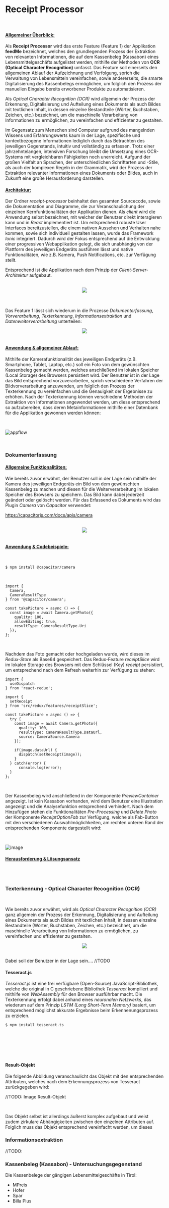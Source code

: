 # Receipt Processor

<br/>

#### <ins>Allgemeiner Überblick:</ins>

Als **Receipt Processor** wird das erste Feature (Feature 1) der Applikation **feedMe** bezeichnet, welches den grundlegenden Prozess der Extraktion von relevanten Informationen, die auf dem Kassenbeleg (Kassabon) eines Lebensmittelgeschäfts aufgelistet werden, mithilfe der Methoden von **OCR (Optical Character Recognition)** umfasst. Das Feature soll einerseits den allgemeinen Ablauf der Aufzeichnung und Verfolgung, sprich die Verwaltung von Lebensmitteln vereinfachen, sowie andererseits, die smarte Digitalisierung des Kassenbelegs ermöglichen, um folglich den Prozess der manuellen Eingabe bereits erworbener Produkte zu automatisieren.

Als *Optical Character Recognition (OCR)* wird allgemein der Prozess der Erkennung, Digitalisierung und Aufteilung eines Dokuments als auch Bildes mit textlichen Inhalt, in dessen einzelne Bestandteile (Wörter, Buchstaben, Zeichen, etc.) bezeichnet, um die maschinelle Verarbeitung von Informationen zu ermöglichen, zu vereinfachen und effizienter zu gestalten.

Im Gegensatz zum Menschen sind Computer aufgrund des mangelnden Wissens und Erfahrungswerts kaum in der Lage, spezifische und kontextbezogene Informationen lediglich durch das Betrachten des jeweiligen Gegenstands, intuitiv und vollständig zu erfassen. Trotz einer jahrzehntelangen, intensiven Forschung bleibt die Umsetzung eines OCR-Systems mit vergleichbaren Fähigkeiten noch unerreicht. Aufgund der großen Vielfalt an Sprachen, der unterschiedlichen Schriftarten und -Stile, als auch der komplexen Regeln in der Grammatik, wird der Prozess der Extraktion relevanter Informationen eines Dokuments oder Bildes, auch in Zukunft eine große Herausforderung darstellen.




#### <ins>Architektur:</ins>

Der Ordner *receipt-processor* beinhaltet den gesamten Sourcecode, sowie die Dokumentation und Diagramme, die zur Veranschaulichung der einzelnen
Kernfunktionalitäten der Applikation dienen. Als *client* wird die Anwendung selbst bezeichnet, mit welcher der Benutzer direkt interagieren kann und in *React*
implementiert ist. Um entsprechend robuste User Interfaces bereitzustellen, die einem nativen Aussehen und Verhalten nahe kommen, sowie sich individuell gestalten
lassen, wurde das Framework *Ionic* integriert. Dadurch wird der Fokus entsprechend auf die Entwicklung einer progressiven Webapplikation gelegt, die sich unabhängig von der Plattform des jeweiligen Endgeräts ausführen lässt und native Funktionalitäten, wie z.B. Kamera, Push Notifications, etc. zur Verfügung stellt.

Entsprechend ist die Applikation nach dem Prinzip der *Client-Server-Architektur* aufgebaut.

<br/>

<div align="center">
  <img src="./documentation/diagrams/stack.svg"/>
</div>

<br/>

<br/>

Das Feature 1 lässt sich wiederum in die Prozesse *Dokumenterfassung*, *Vorverarbeitung*, *Texterkennung*, *Informationsextraktion* und *Datenweiterverarbeitung* unterteilen:

<div align="center">
  <img src="./documentation/diagrams/feature1_process.svg"/>
</div>

<br/>

#### <ins>Anwendung & allgemeiner Ablauf:</ins>

Mithilfe der Kamerafunktionalität des jeweiligen Endgeräts (z.B. Smartphone, Tablet, Laptop, etc.) soll ein Foto von dem gewünschten Kassenbeleg gemacht werden, welches anschließend im lokalen Speicher (Local Storage) des Browsers persistiert wird. Der Benutzer ist in der Lage das Bild entsprechend vorzuverarbeiten, sprich verschiedene Verfahren der Bildvorverarbeitung anzuwenden, um folglich den Prozess der Texterkennung zu vereinfachen und die Genauigkeit der Ergebnisse zu erhöhen. Nach der Texterkennung können verschiedene Methoden der Extraktion von Informationen angewendet werden, um diese entsprechend so aufzubereiten, dass deren Metainformationen mithilfe einer Datenbank für die Applikation gewonnen werden können:

<br />

![appflow](https://user-images.githubusercontent.com/93816646/160097275-f75ca21d-066c-42be-a50b-f0d70f233694.svg)

<br />

### **Dokumenterfassung**

#### <ins>Allgemeine Funktionalitäten:</ins>

Wie bereits zuvor erwähnt, der Benutzer soll in der Lage sein mithilfe der Kamera des jeweiligen Endgeräts ein Bild von dem gewünschten Kassenbeleg zu machen und diesen für die Weiterverarbeitung im lokalen Speicher des Browsers zu speichern. Das Bild kann dabei jederzeit geändert oder gelöscht werden. Für das Erfassend es Dokuments wird das Plugin *Camera* von *Capacitor* verwendet:

https://capacitorjs.com/docs/apis/camera

<br/>

<div align="center">
  <img src="./documentation/diagrams/use_case1.svg"/>
</div>

<br/>

#### <ins>Anwendung & Codebeispiele:</ins>

<br/>

```bash
$ npm install @capacitor/camera
```

<br/>

```TSX
import { 
  Camera, 
  CameraResultType 
} from '@capacitor/camera';

const takePicture = async () => {
  const image = await Camera.getPhoto({
    quality: 100,
    allowEditing: true,
    resultType: CameraResultType.Uri
  });
};
```

<br/>

Nachdem das Foto gemacht oder hochgeladen wurde, wird dieses im *Redux-Store* als Base64 gespeichert. Das Redux-Feature *receiptSlice* wird im lokalen Storage des Browsers mit dem Schlüssel (Key) *receipt* persistiert, um entsprechend nach dem Refresh weiterhin zur Verfügung zu stehen: 

```TSX
import {
  useDispatch
} from 'react-redux';

import {
  setReceipt
} from 'src/redux/features/receiptSlice';

const takePicture = async () => {
  try {
    const image = await Camera.getPhoto({
      quality: 100,
      resultType: CameraResultType.DataUrl,
      source: CameraSource.Camera
    });
    
    if(image.dataUrl) {
      dispatch(setReceipt(image));
    }
  } catch(error) {
      console.log(error);
  }
};
```

<br/>

Der Kassenbeleg wird anschließend in der Komponente *PreviewContainer* angezeigt. Ist kein Kassabon vorhanden, wird dem Benutzer eine Illustration angezeigt und die Analysefunktion entsprechend verhindert. Nach dem Hinzufügen stehen die Funktionalitäten *Pre-Processing* und *Delete Photo* der Komponente *ReceiptOptionFab* zur Verfügung, welche als Fab-Button mit den verschiedenen Auswahlmöglichkeiten, am rechten unteren Rand der entsprechenden Komponente dargestellt wird:

<br />

![image](https://user-images.githubusercontent.com/93816646/160013699-62ac8e93-b3c0-4b2f-bd3a-ac2952f25a1f.png)

#### <ins>Herausforderung & Lösungsansatz</ins>

<br/>

<br/>

### **Texterkennung - Optical Character Recognition (OCR)**

<br/>

Wie bereits zuvor erwähnt, wird als *Optical Character Recognition (OCR)* ganz allgemein der Prozess der Erkennung, Digitalisierung und Aufteilung eines Dokuments als auch Bildes mit textlichen Inhalt, in dessen einzelne Bestandteile (Wörter, Buchstaben, Zeichen, etc.) bezeichnet, um die maschinelle Verarbeitung von Informationen zu ermöglichen, zu vereinfachen und effizienter zu gestalten. 

<div align="center">
  <img src="./documentation/diagrams/use_case3.svg"/>
</div>

<br/>

Dabei soll der Benutzer in der Lage sein.... //TODO


#### Tesseract.js

*Tesseract.js* ist eine frei verfügbare (Open-Source) JavaScript-Bibliothek, welche die original in C geschriebene Bibliothek *Tesseract* kompiliert und mithilfe von *WebAssembly* für den Browser ausführbar macht. Die Texterkennung erfolgt dabei anhand eines *neuronalen Netzwerks*, das wiederum auf dem Prinzip *LSTM (Long Short-Term Memory)* basiert, um entsprechend möglichst akkurate Ergebnisse beim Erkennenungsprozess zu erzielen.

```bash
$ npm install tesseract.ts
```

```JSX

```

<br/>


```JSX

```

<br/>





#### Result-Objekt

Die folgende Abbildung veranschaulicht das Objekt mit den entsprechenden Attributen, welches nach dem Erkennungsprozess von Tesseract zurückgegeben wird:

//TODO: Image Result-Objekt

<br/>

Das Objekt selbst ist allerdings äußerst komplex aufgebaut und weist zudem zirkulare Abhängigkeiten zwischen den einzelnen Attributen auf. Folglich muss das Objekt entsprechend vereinfacht werden, um dieses

### **Informationsextraktion**

//TODO:

### **Kassenbeleg (Kassabon) - Untersuchungsgegenstand**

Die Kassenbelege der gängigen Lebensmittelgeschäfte in Tirol:

- MPreis
- Hofer
- Spar
- Billa Plus
